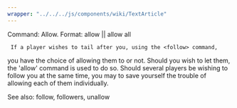 ```yaml
---
wrapper: "../../../js/components/wiki/TextArticle"
---
```

Command: Allow.
Format:  allow <who> || allow all

     If a player wishes to tail after you, using the <follow> command,
you have the choice of allowing them to or not.  Should you wish to
let them, the 'allow' command is used to do so.  Should several players
be wishing to follow you at the same time, you may <allow all> to
save yourself the trouble of allowing each of them individually.

See also: follow, followers, unallow
